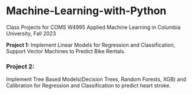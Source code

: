 # Machine-Learning-with-Python
Class Projects for COMS W4995 Applied Machine Learning in Columbia University, Fall 2023


**Project 1:** Implement Linear Models for Regression and Classification, Support Vector Machines to Predict Bike Rentals.  

### Project 2: 
Implement Tree Based Models(Decision Trees, Random Forests, XGB) and Calibration  for Regression and Classification to predict heart stroke.
